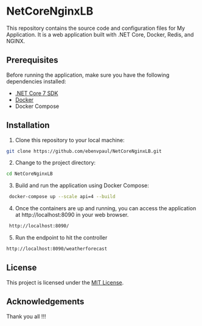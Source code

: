 # NetCoreNginxLB

This repository contains the source code and configuration files for My Application. It is a web application built with .NET Core, Docker, Redis, and NGINX.

## Prerequisites

Before running the application, make sure you have the following dependencies installed:

- [.NET Core 7 SDK](https://dotnet.microsoft.com/download)
- [Docker](https://www.docker.com/products/docker-desktop)
- Docker Compose

## Installation

1. Clone this repository to your local machine:

```bash
git clone https://github.com/ebenvpaul/NetCoreNginxLB.git
````
2.  Change to the project directory:

 ```bash
 cd NetCoreNginxLB
 ````
3. Build and run the application using Docker Compose:

 ```bash
  docker-compose up --scale api=4 --build
 ````
4. Once the containers are up and running, you can access the application at http://localhost:8090 in your web browser.
 ```bash
  http://localhost:8090/
 ````
5. Run the endpoint to hit the controller 
 ```bash
 http://localhost:8090/weatherforecast
 ````

## License

This project is licensed under the [MIT License](LICENSE).


## Acknowledgements

Thank you all !!!
   
